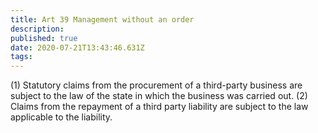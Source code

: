 ```yaml
---
title: Art 39 Management without an order
description: 
published: true
date: 2020-07-21T13:43:46.631Z
tags: 
---
```


(1) Statutory claims from the procurement of a third-party business are subject to the law of the state in which the business was carried out.
(2) Claims from the repayment of a third party liability are subject to the law applicable to the liability.